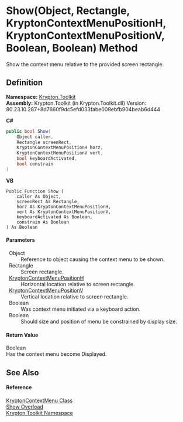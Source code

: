 # Show(Object, Rectangle, KryptonContextMenuPositionH, KryptonContextMenuPositionV, Boolean, Boolean) Method


Show the context menu relative to the provided screen rectangle.



## Definition
**Namespace:** <a href="79d2eac2-21f4-54ff-7552-b20c33c30600.md">Krypton.Toolkit</a>  
**Assembly:** Krypton.Toolkit (in Krypton.Toolkit.dll) Version: 80.23.10.287+8d7660f9dc5efd033fabe008ebfb904beab6d444

**C#**
``` C#
public bool Show(
	Object caller,
	Rectangle screenRect,
	KryptonContextMenuPositionH horz,
	KryptonContextMenuPositionV vert,
	bool keyboardActivated,
	bool constrain
)
```
**VB**
``` VB
Public Function Show ( 
	caller As Object,
	screenRect As Rectangle,
	horz As KryptonContextMenuPositionH,
	vert As KryptonContextMenuPositionV,
	keyboardActivated As Boolean,
	constrain As Boolean
) As Boolean
```



#### Parameters
<dl><dt>  Object</dt><dd>Reference to object causing the context menu to be shown.</dd><dt>  Rectangle</dt><dd>Screen rectangle.</dd><dt>  <a href="e14d503c-1799-70b9-5aed-d1fffac53725.md">KryptonContextMenuPositionH</a></dt><dd>Horizontal location relative to screen rectangle.</dd><dt>  <a href="b8857d05-ca25-008f-ce37-32bcc9005462.md">KryptonContextMenuPositionV</a></dt><dd>Vertical location relative to screen rectangle.</dd><dt>  Boolean</dt><dd>Was context menu initiated via a keyboard action.</dd><dt>  Boolean</dt><dd>Should size and position of menu be constrained by display size.</dd></dl>

#### Return Value
Boolean  
Has the context menu become Displayed.

## See Also


#### Reference
<a href="be1800e7-d2d1-ad14-d15d-ac42eaa8392b.md">KryptonContextMenu Class</a>  
<a href="39b3eeee-7636-bba7-b4bf-34e4c470f5e9.md">Show Overload</a>  
<a href="79d2eac2-21f4-54ff-7552-b20c33c30600.md">Krypton.Toolkit Namespace</a>  
